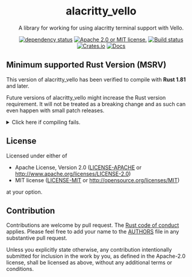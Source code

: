 <div align="center">

# alacritty_vello

A library for working for using alacritty terminal support with Vello.

[![dependency status](https://deps.rs/repo/github/endoli/alacritty_vello/status.svg)](https://deps.rs/repo/github/endoli/alacritty_vello)
[![Apache 2.0 or MIT license.](https://img.shields.io/badge/license-Apache--2.0_OR_MIT-blue.svg)](#license)
[![Build status](https://github.com/endoli/alacritty_vello/workflows/CI/badge.svg)](https://github.com/endoli/alacritty_vello/actions)
[![Crates.io](https://img.shields.io/crates/v/alacritty_vello.svg)](https://crates.io/crates/alacritty_vello)
[![Docs](https://docs.rs/alacritty_vello/badge.svg)](https://docs.rs/alacritty_vello)

</div>

## Minimum supported Rust Version (MSRV)

This version of alacritty_vello has been verified to compile with **Rust 1.81** and later.

Future versions of alacritty_vello might increase the Rust version requirement.
It will not be treated as a breaking change and as such can even happen with small patch releases.

<details>
<summary>Click here if compiling fails.</summary>

As time has passed, some of alacritty_vello's dependencies could have released versions with a higher Rust requirement.
If you encounter a compilation issue due to a dependency and don't want to upgrade your Rust toolchain, then you could downgrade the dependency.

```sh
# Use the problematic dependency's name and version
cargo update -p package_name --precise 0.1.1
```
</details>

## License

Licensed under either of

- Apache License, Version 2.0 ([LICENSE-APACHE](LICENSE-APACHE) or <http://www.apache.org/licenses/LICENSE-2.0>)
- MIT license ([LICENSE-MIT](LICENSE-MIT) or <http://opensource.org/licenses/MIT>)

at your option.

## Contribution

Contributions are welcome by pull request. The [Rust code of conduct] applies.
Please feel free to add your name to the [AUTHORS] file in any substantive pull request.

Unless you explicitly state otherwise, any contribution intentionally submitted for inclusion in the work by you, as defined in the Apache-2.0 license, shall be licensed as above, without any additional terms or conditions.

[Rust Code of Conduct]: https://www.rust-lang.org/policies/code-of-conduct
[AUTHORS]: ./AUTHORS
